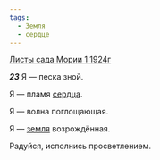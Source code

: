 ```yaml
---
tags:
  - Земля
  - сердце
---
```


[Листы сада Мории 1 1924г](https://127.0.0.1:4002/agni/1924)

___23___
Я — песка зной.   

Я — пламя [сердца](../../../tags/#сердце).   

Я — волна поглощающая.   

Я — [земля](../../../tags/#Земля) возрождённая.   

Радуйся, исполнись просветлением.   

